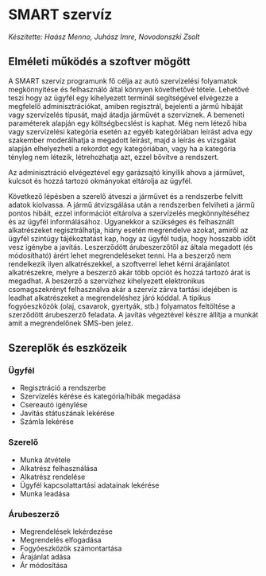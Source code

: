 # SMART szervíz
_Készítette: Haász Menno, Juhász Imre, Novodonszki Zsolt_


## Elméleti működés a szoftver mögött
A SMART szervíz programunk fő célja az autó szervízelési folyamatok megkönnyítése és felhasználó által könnyen követhetővé tétele. Lehetővé teszi hogy az ügyfél egy kihelyezett terminál segítségével elvégezze a megfelelő adminisztrációkat, amiben regisztrál, bejelenti a jármű hibáját vagy szervízelés típusát, majd átadja járművét a szervíznek. A bemeneti paraméterek alapján egy költségbecslést is kaphat. Még nem létező hiba vagy szervízelési kategória esetén az egyéb kategóriában leírást adva egy szakember moderálhatja a megadott leírást, majd a leírás és vizsgálat alapján elhelyezheti a rekordot egy kategóriában, vagy ha a kategória tényleg nem létezik, létrehozhatja azt, ezzel bővítve a rendszert. 

Az adminisztráció elvégeztével egy garázsajtó kinyílik ahova a járművet, kulcsot és hozzá tartozó okmányokat eltárolja az ügyfél. 

Következő lépésben a szerelő átveszi a járművet és a rendszerbe felvitt adatok kiolvassa. A jármű átvizsgálása után a rendszerben felviheti a jármű pontos hibáit, ezzel információt eltárolva a szervízelés megkönnyítéséhez és az ügyfél informálásához. Ugyanekkor a szükséges és felhasznált alkatrészeket regisztrálhatja, hiány esetén megrendelve azokat, amiről az ügyfél szintúgy tájékoztatást kap, hogy az ügyfél tudja, hogy hosszabb időt vesz igénybe a javítás. Leszerződött árubeszerzőtől az általa megadott (és módosítható) árért lehet megrendeléseket tenni. Ha a beszerző nem rendelkezik ilyen alkatrészekkel, a szoftverrel lehet kérni árajánlatot alkatrészekre, melyre a beszerző akár több opciót és hozzá tartozó árat is megadhat. A beszerző a szervízhez kihelyezett elektronikus csomagszekrényt felhasználva akár a szervíz zárva tartási idejében is leadhat alkatrészeket a megrendeléshez járó kóddal. A tipikus fogyóeszközök (olaj, csavarok, gyertyák, stb.) folyamatos feltöltése a szerződött árubeszerző feladata. A javítás végeztével készre állítja a munkát amit a megrendelőnek SMS-ben jelez.

## Szereplők és eszközeik
### Ügyfél
* Regisztráció a rendszerbe
* Szervízelés kérése és kategória/hibák megadása
* Csereautó igénylése
* Javítás státuszának lekérése
* Számla lekérése
### Szerelő
* Munka átvétele
* Alkatrész felhasználása
* Alkatrész rendelése
* Ügyfél kapcsolattartási adatainak lekérése
* Munka leadása
### Árubeszerző
* Megrendelések lekérdezése
* Megrendelés elfogadása
* Fogyóeszközök számontartása
* Árajánlat adása
* Ár módosítása
